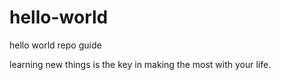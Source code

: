 # hello-world
hello world repo guide 

learning new things is the key in making the most with your life.
